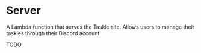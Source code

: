 # Server

A Lambda function that serves the Taskie site. Allows users to manage their taskies through their Discord account.

TODO